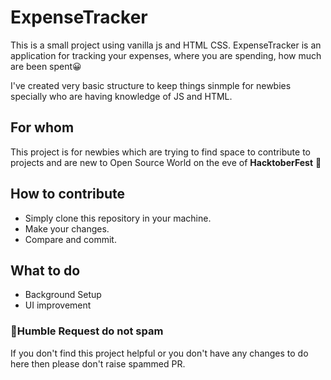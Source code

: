 # ExpenseTracker

This is a small project using vanilla js and HTML CSS.
ExpenseTracker is an application for tracking your expenses, where you are spending, how much are been spent😀

I've created very basic structure to keep things sinmple for newbies specially who are having knowledge of JS and HTML. 


## For whom 
This project is for newbies which are trying to find space to contribute to projects and are new to Open Source World on the eve of **HacktoberFest** 🎉

## How to contribute
- Simply clone this repository in your machine.
- Make your changes.
- Compare and commit.

## What to do
- Background Setup
- UI improvement

### 🛑Humble Request do not spam 
If you don't find this project helpful or you don't have any changes to do here then please don't raise spammed PR.
